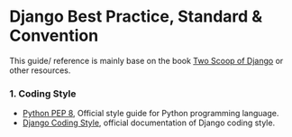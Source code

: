 # Django Best Practice, Standard & Convention
This guide/ reference is mainly base on the book [Two Scoop of Django](https://www.twoscoopspress.com/products/two-scoops-of-django-1-11) or other resources.

### 1. Coding Style
* [Python PEP 8](http://www.python.org/dev/peps/pep-0008/), Official style guide for Python programming language.
* [Django Coding Style](https://docs.djangoproject.com/en/1.8/internals/contributing/writing-code/coding-style/), official documentation of Django coding style.